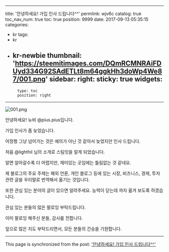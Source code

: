 
---
title: '안녕하세요! 가입 인사 드립니다^^'
permlink: wjv6c
catalog: true
toc_nav_num: true
toc: true
position: 9999
date: 2017-09-13 05:35:15
categories:
- kr
tags:
- kr
- kr-newbie
thumbnail: 'https://steemitimages.com/DQmRCMNRAiFDUyd334G92SAdETLt8m64ggkHh3doWp4We87/001.png'
sidebar:
    right:
        sticky: true
widgets:
    -
        type: toc
        position: right
---


![001.png](https://steemitimages.com/DQmRCMNRAiFDUyd334G92SAdETLt8m64ggkHh3doWp4We87/001.png)

안녕하세요! 뉴비 @pius.pius입니다.

가입 인사가 좀 늦었습니다. 

어정쩡 그냥 넘어가는 것은 예의가 아닌 것 같아서 늦었지만 인사 드립니다. 

처음 @lighthil 님의 소개로 스팀잇을 알게 되었습니다.

알면 알아갈수록 더 어렵지만, 재미있는 곳임에는 틀림없는 것 같네요.

제 블로그의 주요 주제는 해외 언론, 개인 블로그 등에 있는 시장, 비즈니스, 경제, 투자 관련 글을 우리말로 번역해서 옮기는 것입니다.

또한 관심 있는 분야의 글이 있으면 알려주세요.  능력이 닫는데 까지 옮겨 보도록 하겠습니다. 

관심 있는 분들의 많은 팔로잉 부탁드립니다.

이미 팔로잉 해주신 분들, 감사를 전합니다.      

앞으로 많은 지도 부탁드리면서, 모든 분들의 건승을 기원합니다.

- - -

This page is synchronized from the post: ['안녕하세요! 가입 인사 드립니다^^'](https://steemit.com/@pius.pius/wjv6c)
